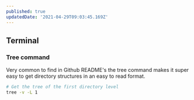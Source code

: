 ```yaml
---
published: true
updatedDate: '2021-04-29T09:03:45.169Z'
---
```


## Terminal

### Tree command

Very common to find in Github README's the tree command makes it super easy to get directory structures in an easy to read format.

```bash
# Get the tree of the first directory level
tree -v -L 1
```
